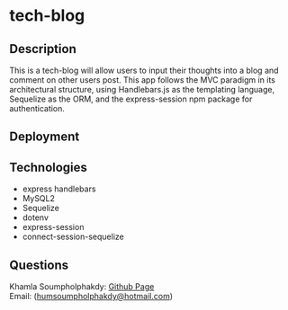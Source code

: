 # tech-blog

## Description

This is a tech-blog will allow users to input their thoughts into a blog and comment on other users post.  This app follows the MVC paradigm in its architectural structure, using Handlebars.js as the templating language, Sequelize as the ORM, and the express-session npm package for authentication.

## Deployment



## Technologies

* express handlebars
* MySQL2
* Sequelize
* dotenv
* express-session
* connect-session-sequelize

## Questions
Khamla Soumpholphakdy: [Github Page](https://github.com/soumpholphakdy)<br>
Email: (humsoumpholphakdy@hotmail.com)